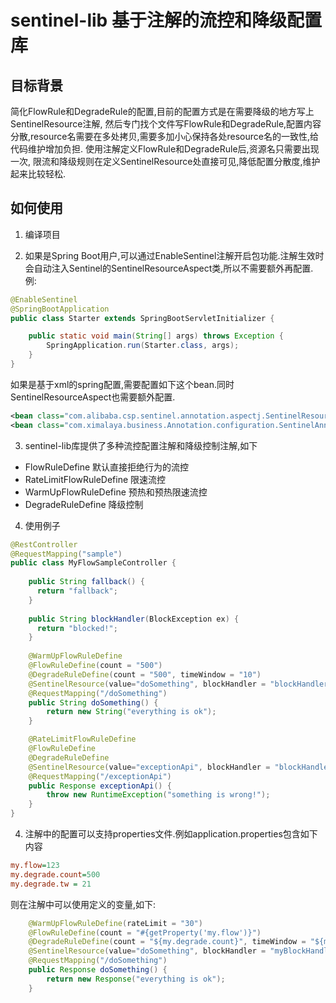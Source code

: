 # sentinel-lib 基于注解的流控和降级配置库
## 目标背景

简化FlowRule和DegradeRule的配置,目前的配置方式是在需要降级的地方写上SentinelResource注解,
然后专门找个文件写FlowRule和DegradeRule,配置内容分散,resource名需要在多处拷贝,需要多加小心保持各处resource名的一致性,给代码维护增加负担.
使用注解定义FlowRule和DegradeRule后,资源名只需要出现一次, 限流和降级规则在定义SentinelResource处直接可见,降低配置分散度,维护起来比较轻松.

## 如何使用

1. 编译项目

2. 如果是Spring Boot用户,可以通过EnableSentinel注解开启包功能.注解生效时会自动注入Sentinel的SentinelResourceAspect类,所以不需要额外再配置.
例:
```java
@EnableSentinel
@SpringBootApplication
public class Starter extends SpringBootServletInitializer {

    public static void main(String[] args) throws Exception {
        SpringApplication.run(Starter.class, args);
    }
}
```

如果是基于xml的spring配置,需要配置如下这个bean.同时SentinelResourceAspect也需要额外配置.
```xml
<bean class="com.alibaba.csp.sentinel.annotation.aspectj.SentinelResourceAspect"></bean>
<bean class="com.ximalaya.business.Annotation.configuration.SentinelAnnotationBeanProcessor"></bean>
```

3. sentinel-lib库提供了多种流控配置注解和降级控制注解,如下
* FlowRuleDefine 默认直接拒绝行为的流控
* RateLimitFlowRuleDefine 限速流控
* WarmUpFlowRuleDefine 预热和预热限速流控
* DegradeRuleDefine 降级控制

4. 使用例子
```java
@RestController
@RequestMapping("sample")
public class MyFlowSampleController {
    
    public String fallback() {
      return "fallback";
    }
    
    public String blockHandler(BlockException ex) {
      return "blocked!";
    }
    
    @WarmUpFlowRuleDefine
    @FlowRuleDefine(count = "500")
    @DegradeRuleDefine(count = "500", timeWindow = "10")
    @SentinelResource(value="doSomething", blockHandler = "blockHandler", fallback = "fallback")
    @RequestMapping("/doSomething")
    public String doSomething() {
        return new String("everything is ok");
    }

    @RateLimitFlowRuleDefine
    @FlowRuleDefine
    @DegradeRuleDefine
    @SentinelResource(value="exceptionApi", blockHandler = "blockHandler", fallback = "fallback")
    @RequestMapping("/exceptionApi")
    public Response exceptionApi() {
        throw new RuntimeException("something is wrong!");
    }
}
```

4. 注解中的配置可以支持properties文件.例如application.properties包含如下内容
```ini
my.flow=123
my.degrade.count=500
my.degrade.tw = 21
```

则在注解中可以使用定义的变量,如下:
```java
    @WarmUpFlowRuleDefine(rateLimit = "30")
    @FlowRuleDefine(count = "#{getProperty('my.flow')}")
    @DegradeRuleDefine(count = "${my.degrade.count}", timeWindow = "${my.degrade.tw}")
    @SentinelResource(value="doSomething", blockHandler = "myBlockHandler", fallback = "myDegradeHandler")
    @RequestMapping("/doSomething")
    public Response doSomething() {
        return new Response("everything is ok");
    }
```
